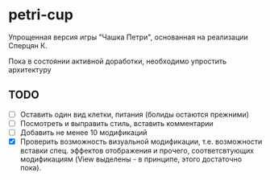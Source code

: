 # petri-cup
Упрощенная версия игры "Чашка Петри", основанная на реализации Сперцян К.

Пока в состоянии активной доработки, необходимо упростить архитектуру

## TODO

- [ ] Оставить один вид клетки, питания (болиды остаются прежними)
- [ ] Посмотреть и выправить стиль, вставить комментарии
- [ ] Добавить не менее 10 модификаций
- [X] Проверить возможность визуальной модификации, т.е. возможности вставки спец. эффектов отображения и прочего, соответсвтующих модификациям (View выделены - в принципе, этого достаточно пока).
